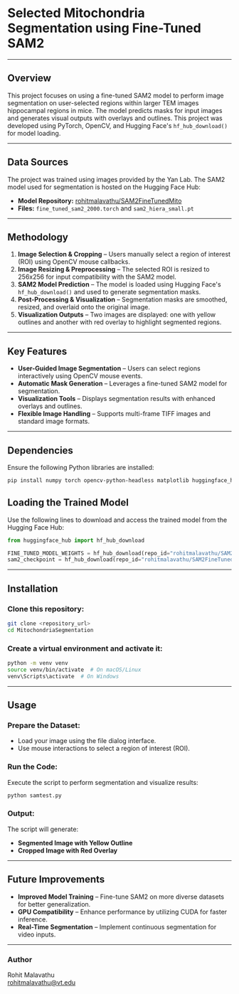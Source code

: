 # **Selected Mitochondria Segmentation using Fine-Tuned SAM2**  

---

## **Overview**  
This project focuses on using a fine-tuned SAM2 model to perform image segmentation on user-selected regions within larger TEM images hippocampal regions in mice. The model predicts masks for input images and generates visual outputs with overlays and outlines. This project was developed using PyTorch, OpenCV, and Hugging Face's `hf_hub_download()` for model loading.  

---

## **Data Sources**  
The project was trained using images provided by the Yan Lab. The SAM2 model used for segmentation is hosted on the Hugging Face Hub:
- **Model Repository:** [rohitmalavathu/SAM2FineTunedMito](https://huggingface.co/rohitmalavathu/SAM2FineTunedMito)
- **Files:** `fine_tuned_sam2_2000.torch` and `sam2_hiera_small.pt`

---

## **Methodology**  
1. **Image Selection & Cropping** – Users manually select a region of interest (ROI) using OpenCV mouse callbacks.  
2. **Image Resizing & Preprocessing** – The selected ROI is resized to 256x256 for input compatibility with the SAM2 model.  
3. **SAM2 Model Prediction** – The model is loaded using Hugging Face's `hf_hub_download()` and used to generate segmentation masks.  
4. **Post-Processing & Visualization** – Segmentation masks are smoothed, resized, and overlaid onto the original image.  
5. **Visualization Outputs** – Two images are displayed: one with yellow outlines and another with red overlay to highlight segmented regions.  

---

## **Key Features**  
- **User-Guided Image Segmentation** – Users can select regions interactively using OpenCV mouse events.  
- **Automatic Mask Generation** – Leverages a fine-tuned SAM2 model for segmentation.  
- **Visualization Tools** – Displays segmentation results with enhanced overlays and outlines.  
- **Flexible Image Handling** – Supports multi-frame TIFF images and standard image formats.  

---

## **Dependencies**  
Ensure the following Python libraries are installed:  

```bash
pip install numpy torch opencv-python-headless matplotlib huggingface_hub scipy tkinter
```

## **Loading the Trained Model**  
Use the following lines to download and access the trained model from the Hugging Face Hub:  

```python
from huggingface_hub import hf_hub_download

FINE_TUNED_MODEL_WEIGHTS = hf_hub_download(repo_id="rohitmalavathu/SAM2FineTunedMito", filename="fine_tuned_sam2_2000.torch")
sam2_checkpoint = hf_hub_download(repo_id="rohitmalavathu/SAM2FineTunedMito", filename="sam2_hiera_small.pt")
```

---

## **Installation**  

### **Clone this repository:**  
```sh
git clone <repository_url>
cd MitochondriaSegmentation
```  

### **Create a virtual environment and activate it:**  
```sh
python -m venv venv  
source venv/bin/activate  # On macOS/Linux  
venv\Scripts\activate  # On Windows  
```  

---

## **Usage**  

### **Prepare the Dataset:**  
- Load your image using the file dialog interface.  
- Use mouse interactions to select a region of interest (ROI).  

### **Run the Code:**  
Execute the script to perform segmentation and visualize results:  
```sh
python samtest.py  
```  

### **Output:**  
The script will generate:  
- **Segmented Image with Yellow Outline**  
- **Cropped Image with Red Overlay**  

---

## **Future Improvements**  
- **Improved Model Training** – Fine-tune SAM2 on more diverse datasets for better generalization.  
- **GPU Compatibility** – Enhance performance by utilizing CUDA for faster inference.  
- **Real-Time Segmentation** – Implement continuous segmentation for video inputs.  

---

### **Author**  
Rohit Malavathu   
rohitmalavathu@vt.edu  
